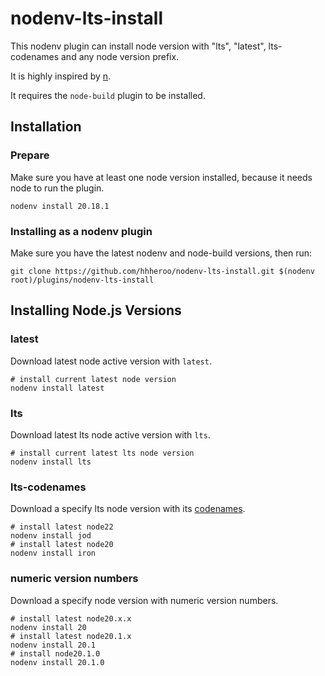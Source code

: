 # nodenv-lts-install

This nodenv plugin can install node version with "lts", "latest", lts-codenames and any node version prefix.

It is highly inspired by [n](https://github.com/tj/n).

It requires the `node-build` plugin to be installed.

## Installation

### Prepare

Make sure you have at least one node version installed, because it needs node to run the plugin.

```shell
nodenv install 20.18.1
```

### Installing as a nodenv plugin

Make sure you have the latest nodenv and node-build versions, then run:

```shell
git clone https://github.com/hhheroo/nodenv-lts-install.git $(nodenv root)/plugins/nodenv-lts-install
```


## Installing Node.js Versions

### latest

Download latest node active version with `latest`.

```shell
# install current latest node version
nodenv install latest
```

### lts

Download latest lts node active version with `lts`.

```shell
# install current latest lts node version
nodenv install lts
```

### lts-codenames

Download a specify lts node version with its [codenames](https://github.com/nodejs/Release/blob/main/CODENAMES.md).

```shell
# install latest node22
nodenv install jod
# install latest node20
nodenv install iron
```


### numeric version numbers

Download a specify node version with numeric version numbers.

```shell
# install latest node20.x.x
nodenv install 20
# install latest node20.1.x
nodenv install 20.1
# install node20.1.0
nodenv install 20.1.0
```
